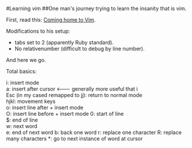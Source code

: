 #Learning vim
##One man's journey trying to learn the insanity that is vim.

First, read this: [Coming home to Vim](http://stevelosh.com/blog/2010/09/coming-home-to-vim/).  

Modifications to his setup: 
* tabs set to 2 (apparently Ruby standard).  
* No relativenumber (difficult to debug by line number).

And here we go.  


Total basics:

i: insert mode  
a: insert after cursor <--- generally more useful that i  
Esc (in my cased remapped to jj): return to normal mode  
hjkl: movement keys  
o: insert line after + insert mode  
O: insert line before + insert mode
0: start of line  
$: end of line  
w: next word  
e: end of next word
b: back one word
r: replace one character
R: replace many characters
*: go to next instance of word at cursor  



